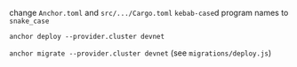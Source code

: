 change `Anchor.toml` and `src/.../Cargo.toml` `kebab-case`d program names to `snake_case`

`anchor deploy --provider.cluster devnet`

`anchor migrate --provider.cluster devnet` (see `migrations/deploy.js`)
